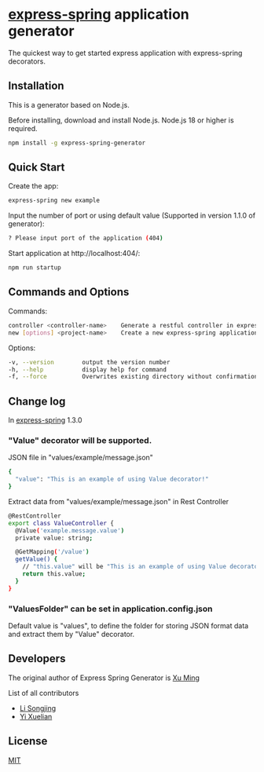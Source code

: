 # [express-spring](https://www.npmjs.com/package/express-spring) application generator

  The quickest way to get started express application with express-spring decorators.

## Installation 

  This is a generator based on Node.js.

  Before installing, download and install Node.js. Node.js 18 or higher is required.

  ```bash
  npm install -g express-spring-generator
  ```

## Quick Start

  Create the app:
  ```bash
  express-spring new example
  ```

  Input the number of port or using default value (Supported in version 1.1.0 of generator):
  ```bash
  ? Please input port of the application (404)
  ```

  Start application at http://localhost:404/:
  ```bash
  npm run startup
  ```

## Commands and Options
  Commands:
  ```bash
  controller <controller-name>    Generate a restful controller in express-spring application
  new [options] <project-name>    Create a new express-spring application
  ```
  Options:
  ```bash
  -v, --version        output the version number
  -h, --help           display help for command
  -f, --force          Overwrites existing directory without confirmation when creating new project
  ```

  ## Change log
  In [express-spring](https://www.npmjs.com/package/express-spring) 1.3.0

  ### "Value" decorator will be supported.

  JSON file in "values/example/message.json"
  ```bash
  {
    "value": "This is an example of using Value decorator!"
  }
  ```

  Extract data from "values/example/message.json" in Rest Controller
  ```bash
  @RestController
  export class ValueController {
    @Value('example.message.value')
    private value: string; 

    @GetMapping('/value')
    getValue() {
      // "this.value" will be "This is an example of using Value decorator!"
      return this.value;
    }
  }
  ```

  ### "ValuesFolder" can be set in application.config.json 
  Default value is "values", to define the folder for storing JSON format data and extract them by "Value" decorator.

## Developers
  The original author of Express Spring Generator is [Xu Ming](https://github.com/George19890716)

  List of all contributors
  * [Li Songjing](https://github.com/lisongjing)
  * [Yi Xuelian](https://github.com/June-elisa)

## License

  [MIT](LICENSE)